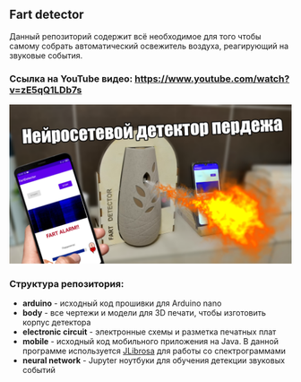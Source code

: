 ## Fart detector

Данный репозиторий содержит всё необходимое для того чтобы самому собрать автоматический освежитель воздуха, реагирующий на звуковые события.

### Ссылка на YouTube видео: https://www.youtube.com/watch?v=zE5qQ1LDb7s

![preview](./images/preview.png)

### Структура репозитория:

* **arduino** - исходный код прошивки для Arduino nano
* **body** - все чертежи и модели для 3D печати, чтобы изготовить корпус детектора
* **electronic circuit** - электронные схемы и разметка печатных плат
* **mobile** - исходный код мобильного приложения на Java. В данной программе используется [JLibrosa](https://github.com/Subtitle-Synchronizer/jlibrosa) для работы со спектрограммами
* **neural network** - Jupyter ноутбуки для обучения детекции звуковых событий